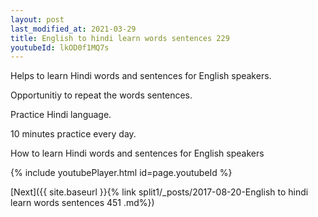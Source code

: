 ```yaml
---
layout: post
last_modified_at: 2021-03-29
title: English to hindi learn words sentences 229 
youtubeId: lkOD0f1MQ7s
---
```

 
 
Helps to learn Hindi words and sentences for English speakers.

Opportunitiy to repeat the words sentences. 

Practice Hindi language. 
 
10 minutes practice every day. 
 
How to learn Hindi words and sentences for English speakers 
 
{% include youtubePlayer.html id=page.youtubeId %}
 
 
[Next]({{ site.baseurl }}{% link  split1/_posts/2017-08-20-English to hindi learn words sentences 451 .md%})
 
